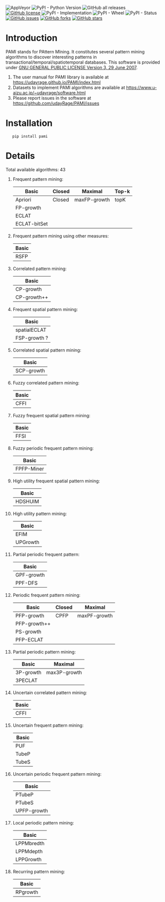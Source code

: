 ![AppVeyor](https://img.shields.io/appveyor/build/udayRage/PAMI)
![PyPI - Python Version](https://img.shields.io/pypi/pyversions/PAMI)
![GitHub all releases](https://img.shields.io/github/downloads/udayRage/PAMI/total)
[![GitHub license](https://img.shields.io/github/license/udayRage/PAMI)](https://github.com/udayRage/PAMI/blob/main/LICENSE)
![PyPI - Implementation](https://img.shields.io/pypi/implementation/PAMI)
![PyPI - Wheel](https://img.shields.io/pypi/wheel/PAMI)
![PyPI - Status](https://img.shields.io/pypi/status/PAMI)
[![GitHub issues](https://img.shields.io/github/issues/udayRage/PAMI)](https://github.com/udayRage/PAMI/issues)
[![GitHub forks](https://img.shields.io/github/forks/udayRage/PAMI)](https://github.com/udayRage/PAMI/network)
[![GitHub stars](https://img.shields.io/github/stars/udayRage/PAMI)](https://github.com/udayRage/PAMI/stargazers)



# Introduction
PAMI stands for PAttern MIning. It constitutes several pattern mining algorithms to discover interesting patterns in transactional/temporal/spatiotemporal databases.
This software is provided under [GNU GENERAL PUBLIC LICENSE Version 3, 29 June 2007](https://www.gnu.org/licenses/quick-guide-gplv3.html).

1. The user manual for PAMI library is available at https://udayrage.github.io/PAMI/index.html
2. Datasets to implement PAMI algorithms are available at https://www.u-aizu.ac.jp/~udayrage/software.html
3. Please report issues in the software at https://github.com/udayRage/PAMI/issues
  
  
# Installation

       pip install pami
       
# Details 
Total available algorithms: 43

1. Frequent pattern mining: 
     
   | Basic | Closed | Maximal | Top-k |
   |-------|--------|---------|-------|
   |Apriori|Closed|maxFP-growth|topK|
   |FP-growth|    |   | |
   |ECLAT| | | |
   |ECLAT-bitSet| | | |

2. Frequent pattern mining using other measures:
    
    |Basic|
    |-----|
    |RSFP|
        
3. Correlated pattern mining: 

    |Basic|
    |-----|
    |CP-growth|
    |CP-growth++|
    
4. Frequent spatial pattern mining: 

    |Basic|
    |-----|
    |spatialECLAT|
    |FSP-growth ?|
    
5. Correlated spatial pattern mining: 

    |Basic|
    |-----|
    |SCP-growth|
    
6. Fuzzy correlated pattern mining:

    |Basic|
    |-----|
    |CFFI|
    
7. Fuzzy frequent spatial pattern mining:

    |Basic|
    |-----|
    |FFSI|
    
8. Fuzzy periodic frequent pattern mining:

    |Basic|
    |-----|
    |FPFP-Miner|
    
9. High utility frequent spatial pattern mining:

    |Basic|
    |-----|
    |HDSHUIM|
 
10. High utility pattern mining:

     |Basic|
     |-----|
     |EFIM|
     |UPGrowth|
    
11. Partial periodic frequent pattern:

    |Basic|
    |-----|
    |GPF-growth|
    |PPF-DFS|
    
12. Periodic frequent pattern mining: 

    |Basic| Closed | Maximal |
    |-----|--------|---------|
    |PFP-growth|CPFP|maxPF-growth|
    |PFP-growth++| | |
    |PS-growth| | |
    |PFP-ECLAT| | |
    
13. Partial periodic pattern mining:

    |Basic|Maximal|
    |-----|-------|
    |3P-growth|max3P-growth|
    |3PECLAT| |
    

14. Uncertain correlated pattern mining: 
    
    |Basic|
    |-----|
    |CFFI|
    
15. Uncertain frequent pattern mining:
    
    |Basic|
    |-----|
    |PUF|
    |TubeP|
    |TubeS|
    
16. Uncertain periodic frequent pattern mining:
     
     |Basic|
     |-----|
     |PTubeP|
     |PTubeS|
     |UPFP-growth|
     
17. Local periodic pattern mining:

     |Basic|
     |-----|
     |LPPMbredth|
     |LPPMdepth|
     |LPPGrowth|
18. Recurring pattern mining:

     |Basic|
     |-----|
     |RPgrowth|
 
     



